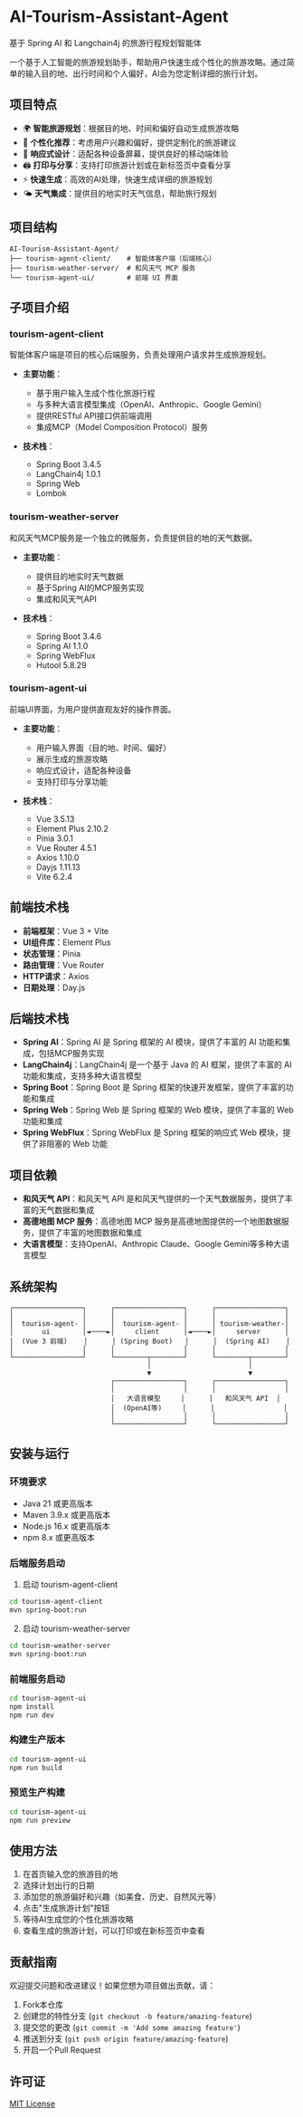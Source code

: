 # AI-Tourism-Assistant-Agent

基于 Spring AI 和 Langchain4j 的旅游行程规划智能体

一个基于人工智能的旅游规划助手，帮助用户快速生成个性化的旅游攻略。通过简单的输入目的地、出行时间和个人偏好，AI会为您定制详细的旅行计划。

## 项目特点

- 🌍 **智能旅游规划**：根据目的地、时间和偏好自动生成旅游攻略
- 🎯 **个性化推荐**：考虑用户兴趣和偏好，提供定制化的旅游建议
- 📱 **响应式设计**：适配各种设备屏幕，提供良好的移动端体验
- 🖨️ **打印与分享**：支持打印旅游计划或在新标签页中查看分享
- ⚡ **快速生成**：高效的AI处理，快速生成详细的旅游规划
- 🌤️ **天气集成**：提供目的地实时天气信息，帮助旅行规划

## 项目结构

```
AI-Tourism-Assistant-Agent/
├── tourism-agent-client/    # 智能体客户端（后端核心）
├── tourism-weather-server/  # 和风天气 MCP 服务
└── tourism-agent-ui/        # 前端 UI 界面
```

## 子项目介绍

### tourism-agent-client

智能体客户端是项目的核心后端服务，负责处理用户请求并生成旅游规划。

- **主要功能**：
  - 基于用户输入生成个性化旅游行程
  - 与多种大语言模型集成（OpenAI、Anthropic、Google Gemini）
  - 提供RESTful API接口供前端调用
  - 集成MCP（Model Composition Protocol）服务

- **技术栈**：
  - Spring Boot 3.4.5
  - LangChain4j 1.0.1
  - Spring Web
  - Lombok

### tourism-weather-server

和风天气MCP服务是一个独立的微服务，负责提供目的地的天气数据。

- **主要功能**：
  - 提供目的地实时天气数据
  - 基于Spring AI的MCP服务实现
  - 集成和风天气API

- **技术栈**：
  - Spring Boot 3.4.6
  - Spring AI 1.1.0
  - Spring WebFlux
  - Hutool 5.8.29

### tourism-agent-ui

前端UI界面，为用户提供直观友好的操作界面。

- **主要功能**：
  - 用户输入界面（目的地、时间、偏好）
  - 展示生成的旅游攻略
  - 响应式设计，适配各种设备
  - 支持打印与分享功能

- **技术栈**：
  - Vue 3.5.13
  - Element Plus 2.10.2
  - Pinia 3.0.1
  - Vue Router 4.5.1
  - Axios 1.10.0
  - Dayjs 1.11.13
  - Vite 6.2.4

## 前端技术栈

- **前端框架**：Vue 3 + Vite
- **UI组件库**：Element Plus
- **状态管理**：Pinia
- **路由管理**：Vue Router
- **HTTP请求**：Axios
- **日期处理**：Day.js

## 后端技术栈

- **Spring AI**：Spring AI 是 Spring 框架的 AI 模块，提供了丰富的 AI 功能和集成，包括MCP服务实现
- **LangChain4j**：LangChain4j 是一个基于 Java 的 AI 框架，提供了丰富的 AI 功能和集成，支持多种大语言模型
- **Spring Boot**：Spring Boot 是 Spring 框架的快速开发框架，提供了丰富的功能和集成
- **Spring Web**：Spring Web 是 Spring 框架的 Web 模块，提供了丰富的 Web 功能和集成
- **Spring WebFlux**：Spring WebFlux 是 Spring 框架的响应式 Web 模块，提供了非阻塞的 Web 功能

## 项目依赖

- **和风天气 API**：和风天气 API 是和风天气提供的一个天气数据服务，提供了丰富的天气数据和集成
- **高德地图 MCP 服务**：高德地图 MCP 服务是高德地图提供的一个地图数据服务，提供了丰富的地图数据和集成
- **大语言模型**：支持OpenAI、Anthropic Claude、Google Gemini等多种大语言模型

## 系统架构

```
┌─────────────────┐      ┌─────────────────┐      ┌─────────────────┐
│                 │      │                 │      │                 │
│  tourism-agent- │      │  tourism-agent- │      │ tourism-weather-│
│       ui        │◄────►│     client      │◄────►│     server      │
│  (Vue 3 前端)    │      │ (Spring Boot)   │      │  (Spring AI)    │
│                 │      │                 │      │                 │
└─────────────────┘      └────────┬────────┘      └────────┬────────┘
                                  │                        │
                                  ▼                        ▼
                         ┌─────────────────┐      ┌─────────────────┐
                         │                 │      │                 │
                         │   大语言模型     │      │   和风天气 API  │
                         │  (OpenAI等)     │      │                 │
                         │                 │      │                 │
                         └─────────────────┘      └─────────────────┘
```

## 安装与运行

### 环境要求

- Java 21 或更高版本
- Maven 3.9.x 或更高版本
- Node.js 16.x 或更高版本
- npm 8.x 或更高版本

### 后端服务启动

1. 启动 tourism-agent-client

```bash
cd tourism-agent-client
mvn spring-boot:run
```

2. 启动 tourism-weather-server

```bash
cd tourism-weather-server
mvn spring-boot:run
```

### 前端服务启动

```bash
cd tourism-agent-ui
npm install
npm run dev
```

### 构建生产版本

```bash
cd tourism-agent-ui
npm run build
```

### 预览生产构建

```bash
cd tourism-agent-ui
npm run preview
```

## 使用方法

1. 在首页输入您的旅游目的地
2. 选择计划出行的日期
3. 添加您的旅游偏好和兴趣（如美食、历史、自然风光等）
4. 点击"生成旅游计划"按钮
5. 等待AI生成您的个性化旅游攻略
6. 查看生成的旅游计划，可以打印或在新标签页中查看

## 贡献指南

欢迎提交问题和改进建议！如果您想为项目做出贡献，请：

1. Fork本仓库
2. 创建您的特性分支 (`git checkout -b feature/amazing-feature`)
3. 提交您的更改 (`git commit -m 'Add some amazing feature'`)
4. 推送到分支 (`git push origin feature/amazing-feature`)
5. 开启一个Pull Request

## 许可证

[MIT License](LICENSE)
